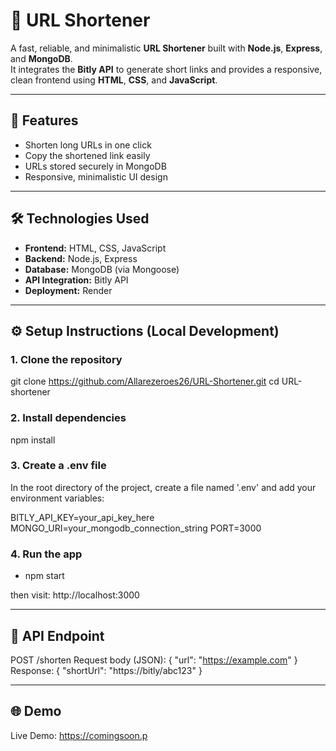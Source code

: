 # 🔗 URL Shortener

A fast, reliable, and minimalistic **URL Shortener** built with **Node.js**, **Express**, and **MongoDB**.  
It integrates the **Bitly API** to generate short links and provides a responsive, clean frontend using **HTML**, **CSS**, and **JavaScript**.

---

## 🚀 Features

- Shorten long URLs in one click  
- Copy the shortened link easily  
- URLs stored securely in MongoDB  
- Responsive, minimalistic UI design  

---

## 🛠️ Technologies Used

- **Frontend:** HTML, CSS, JavaScript  
- **Backend:** Node.js, Express  
- **Database:** MongoDB (via Mongoose)  
- **API Integration:** Bitly API  
- **Deployment:** Render  

---

## ⚙️ Setup Instructions (Local Development)

### 1. Clone the repository
git clone https://github.com/Allarezeroes26/URL-Shortener.git
cd URL-shortener

### 2. Install dependencies
npm install

### 3. Create a .env file
In the root directory of the project, create a file named '.env' and add your environment variables:

BITLY_API_KEY=your_api_key_here
MONGO_URI=your_mongodb_connection_string
PORT=3000

### 4. Run the app
- npm start

then visit:
http://localhost:3000

---

## 🔎 API Endpoint

POST /shorten
Request body (JSON):
{
	"url": "https://example.com"
}
Response: 
{
	"shortUrl": "https://bitly/abc123"
}

---

## 🌐 Demo

Live Demo: https://comingsoon.p
